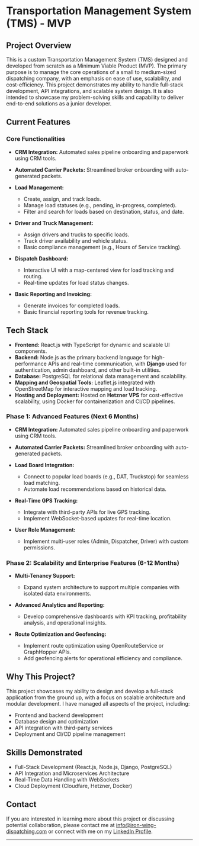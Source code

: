 # Transportation Management System (TMS) - MVP

## Project Overview
This is a custom Transportation Management System (TMS) designed and developed from scratch as a Minimum Viable Product (MVP). The primary purpose is to manage the core operations of a small to medium-sized dispatching company, with an emphasis on ease of use, scalability, and cost-efficiency. This project demonstrates my ability to handle full-stack development, API integrations, and scalable system design. It is also intended to showcase my problem-solving skills and capability to deliver end-to-end solutions as a junior developer.

## Current Features
### Core Functionalities
- **CRM Integration:** Automated sales pipeline onboarding and paperwork using CRM tools.
- **Automated Carrier Packets:** Streamlined broker onboarding with auto-generated packets.
- **Load Management:**
  - Create, assign, and track loads.
  - Manage load statuses (e.g., pending, in-progress, completed).
  - Filter and search for loads based on destination, status, and date.

- **Driver and Truck Management:**
  - Assign drivers and trucks to specific loads.
  - Track driver availability and vehicle status.
  - Basic compliance management (e.g., Hours of Service tracking).

- **Dispatch Dashboard:**
  - Interactive UI with a map-centered view for load tracking and routing.
  - Real-time updates for load status changes.

- **Basic Reporting and Invoicing:**
  - Generate invoices for completed loads.
  - Basic financial reporting tools for revenue tracking.

## Tech Stack
- **Frontend:** React.js with TypeScript for dynamic and scalable UI components.
- **Backend:** Node.js as the primary backend language for high-performance APIs and real-time communication, with **Django** used for authentication, admin dashboard, and other built-in utilities.
- **Database:** PostgreSQL for relational data management and scalability.
- **Mapping and Geospatial Tools:** Leaflet.js integrated with OpenStreetMap for interactive mapping and load tracking.
- **Hosting and Deployment:** Hosted on **Hetzner VPS** for cost-effective scalability, using Docker for containerization and CI/CD pipelines.


### Phase 1: Advanced Features (Next 6 Months)
- **CRM Integration:** Automated sales pipeline onboarding and paperwork using CRM tools.

- **Automated Carrier Packets:** Streamlined broker onboarding with auto-generated packets.
  
- **Load Board Integration:**
  - Connect to popular load boards (e.g., DAT, Truckstop) for seamless load matching.
  - Automate load recommendations based on historical data.
    
- **Real-Time GPS Tracking:**
  - Integrate with third-party APIs for live GPS tracking.
  - Implement WebSocket-based updates for real-time location.

- **User Role Management:**
  - Implement multi-user roles (Admin, Dispatcher, Driver) with custom permissions.

### Phase 2: Scalability and Enterprise Features (6-12 Months)
- **Multi-Tenancy Support:**
  - Expand system architecture to support multiple companies with isolated data environments.

- **Advanced Analytics and Reporting:**
  - Develop comprehensive dashboards with KPI tracking, profitability analysis, and operational insights.

- **Route Optimization and Geofencing:**
  - Implement route optimization using OpenRouteService or GraphHopper APIs.
  - Add geofencing alerts for operational efficiency and compliance.

## Why This Project?
This project showcases my ability to design and develop a full-stack application from the ground up, with a focus on scalable architecture and modular development. I have managed all aspects of the project, including:
- Frontend and backend development
- Database design and optimization
- API integration with third-party services
- Deployment and CI/CD pipeline management

## Skills Demonstrated
- Full-Stack Development (React.js, Node.js, Django, PostgreSQL)
- API Integration and Microservices Architecture
- Real-Time Data Handling with WebSockets
- Cloud Deployment (Cloudfare, Hetzner, Docker)

## Contact
If you are interested in learning more about this project or discussing potential collaboration, please contact me at info@iron-wing-dispatching.com or connect with me on my [LinkedIn Profile](https://www.linkedin.com/in/nick-kalas-599822303/).

---
